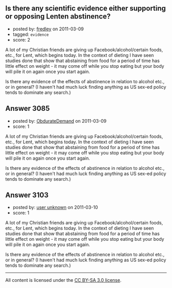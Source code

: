 ## Is there any scientific evidence either supporting or opposing Lenten abstinence?

- posted by: [fredley](https://stackexchange.com/users/-1/924-fredley) on 2011-03-09
- tagged: `evidence`
- score: 2

A lot of my Christian friends are giving up Facebook/alcohol/certain foods, etc., for Lent, which begins today. In the context of dieting I have seen studies done that show that abstaining from food for a period of time has little effect on weight - it may come off while you stop eating but your body will pile it on again once you start again. 

Is there any evidence of the effects of abstinence in relation to alcohol etc., or in general? (I haven't had much luck finding anything as US sex-ed policy tends to dominate any search.)


## Answer 3085

- posted by: [ObdurateDemand](https://stackexchange.com/users/-1/524-obduratedemand) on 2011-03-09
- score: 1

A lot of my Christian friends are giving up Facebook/alcohol/certain foods, etc., for Lent, which begins today. In the context of dieting I have seen studies done that show that abstaining from food for a period of time has little effect on weight - it may come off while you stop eating but your body will pile it on again once you start again. 

Is there any evidence of the effects of abstinence in relation to alcohol etc., or in general? (I haven't had much luck finding anything as US sex-ed policy tends to dominate any search.)


## Answer 3103

- posted by: [user unknown](https://stackexchange.com/users/-1/992-user-unknown) on 2011-03-10
- score: 1

A lot of my Christian friends are giving up Facebook/alcohol/certain foods, etc., for Lent, which begins today. In the context of dieting I have seen studies done that show that abstaining from food for a period of time has little effect on weight - it may come off while you stop eating but your body will pile it on again once you start again. 

Is there any evidence of the effects of abstinence in relation to alcohol etc., or in general? (I haven't had much luck finding anything as US sex-ed policy tends to dominate any search.)



---

All content is licensed under the [CC BY-SA 3.0 license](https://creativecommons.org/licenses/by-sa/3.0/).
